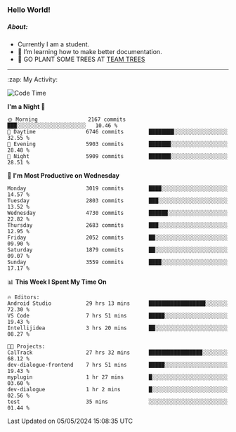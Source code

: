 ### Hello World!

##### About:
- Currently I am a student.
- 🌱 I’m learning how to make better documentation.
- 🌱 GO PLANT SOME TREES AT [TEAM TREES](https://teamtrees.org/)

---
  <summary>:zap: My Activity:</summary>
  
<!--START_SECTION:waka-->
![Code Time](http://img.shields.io/badge/Code%20Time-1%2C369%20hrs%2044%20mins-blue)

**I'm a Night 🦉** 

```text
🌞 Morning                2167 commits        ███░░░░░░░░░░░░░░░░░░░░░░   10.46 % 
🌆 Daytime                6746 commits        ████████░░░░░░░░░░░░░░░░░   32.55 % 
🌃 Evening                5903 commits        ███████░░░░░░░░░░░░░░░░░░   28.48 % 
🌙 Night                  5909 commits        ███████░░░░░░░░░░░░░░░░░░   28.51 % 
```
📅 **I'm Most Productive on Wednesday** 

```text
Monday                   3019 commits        ████░░░░░░░░░░░░░░░░░░░░░   14.57 % 
Tuesday                  2803 commits        ███░░░░░░░░░░░░░░░░░░░░░░   13.52 % 
Wednesday                4730 commits        ██████░░░░░░░░░░░░░░░░░░░   22.82 % 
Thursday                 2683 commits        ███░░░░░░░░░░░░░░░░░░░░░░   12.95 % 
Friday                   2052 commits        ██░░░░░░░░░░░░░░░░░░░░░░░   09.90 % 
Saturday                 1879 commits        ██░░░░░░░░░░░░░░░░░░░░░░░   09.07 % 
Sunday                   3559 commits        ████░░░░░░░░░░░░░░░░░░░░░   17.17 % 
```


📊 **This Week I Spent My Time On** 

```text
🔥 Editors: 
Android Studio           29 hrs 13 mins      ██████████████████░░░░░░░   72.30 % 
VS Code                  7 hrs 51 mins       █████░░░░░░░░░░░░░░░░░░░░   19.43 % 
Intellijidea             3 hrs 20 mins       ██░░░░░░░░░░░░░░░░░░░░░░░   08.27 % 

🐱‍💻 Projects: 
CalTrack                 27 hrs 32 mins      █████████████████░░░░░░░░   68.12 % 
dev-dialogue-frontend    7 hrs 51 mins       █████░░░░░░░░░░░░░░░░░░░░   19.43 % 
myplugin                 1 hr 27 mins        █░░░░░░░░░░░░░░░░░░░░░░░░   03.60 % 
dev-dialogue             1 hr 2 mins         █░░░░░░░░░░░░░░░░░░░░░░░░   02.56 % 
test                     35 mins             ░░░░░░░░░░░░░░░░░░░░░░░░░   01.44 % 
```


 Last Updated on 05/05/2024 15:08:35 UTC
<!--END_SECTION:waka-->
